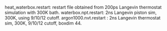 heat_waterbox.restart: restart file obtained from 200ps Langevin thermostat simulation with 300K bath.
waterbox.npt.restart: 2ns Langevin piston sim, 300K, using 9/10/12 cutoff.
argon1000.nvt.restart : 2ns Langevin thermostat sim, 300K, 9/10/12 cutoff, boxdim 44.
